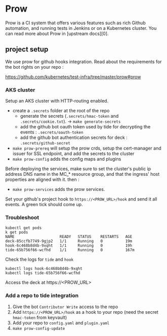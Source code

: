 # Prow

Prow is a CI system that offers various features such as rich Github automation,
and running tests in Jenkins or on a Kubernetes cluster. You can read more about
Prow in [upstream docs][0].

## project setup

We use prow for github hooks integration.
Read about the requirements for the bot rights on your repo : 

https://github.com/kubernetes/test-infra/tree/master/prow#prow

### AKS cluster

Setup an AKS cluster with HTTP-routing enabled.
- create a `.secrets` folder at the root of the repo
    - generate the secrets (`.secrets/hmac-token` and `.secrets/cookie.txt`). -> `make generate-secrets`
    - add the github bot oauth token used by tide for decrypting the events : `.secrets/oauth-token`
    - add the github bot authentication secrets for deck : `.secrets/github-secret` 
- `make prow-prereq` will setup the prow crds, setup the cert-manager and issuer for SSL endpoint, and add the secrets to the cluster
- `make prow-config` adds the config maps and plugins

Before deploying the services, make sure to set the cluster's public ip address DNS name in the MC_* resource group, and that the ingress' host properties are aligned with it. then :
- `make prow-services` adds the prow services.

Set your github's project hook to `https://<PROW_URL>/hook` and send it all events. A green tick should come up.


### Troubleshoot 

```
kubectl get pods
k get pods
NAME                    READY   STATUS    RESTARTS   AGE
deck-85ccfb7749-9gjp2   1/1     Running   0          19m
hook-6c468b8d4b-9xqht   1/1     Running   0          19h
tide-65b756f66-wcfhd    1/1     Running   0          167m
```

Check the logs for `tide` and `hook`

```
kubectl logs hook-6c468b8d4b-9xqht
kubectl logs tide-65b756f66-wcfhd
```

Access the deck at https://<PROW_URL>

### Add a repo to tide integration

1. Give the bot `Contributor Write` access to the repo
2. Add `https://<PROW_URL>/hook` as a hook to your repo (need the secret `hmac-token` from keyvault)
3. Add your repo to `config.yaml` and `plugin.yaml`
4. `make prow-config-update`